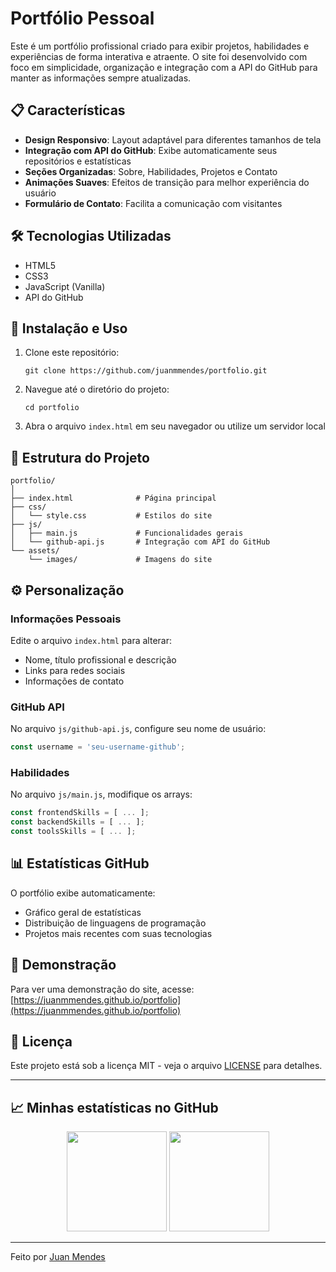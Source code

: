 # Portfólio Pessoal

Este é um portfólio profissional criado para exibir projetos, habilidades e experiências de forma interativa e atraente. O site foi desenvolvido com foco em simplicidade, organização e integração com a API do GitHub para manter as informações sempre atualizadas.

## 📋 Características

- **Design Responsivo**: Layout adaptável para diferentes tamanhos de tela
- **Integração com API do GitHub**: Exibe automaticamente seus repositórios e estatísticas
- **Seções Organizadas**: Sobre, Habilidades, Projetos e Contato
- **Animações Suaves**: Efeitos de transição para melhor experiência do usuário
- **Formulário de Contato**: Facilita a comunicação com visitantes

## 🛠️ Tecnologias Utilizadas

- HTML5
- CSS3
- JavaScript (Vanilla)
- API do GitHub

## 🚀 Instalação e Uso

1. Clone este repositório:
   ```
   git clone https://github.com/juanmmendes/portfolio.git
   ```

2. Navegue até o diretório do projeto:
   ```
   cd portfolio
   ```

3. Abra o arquivo `index.html` em seu navegador ou utilize um servidor local

## 📁 Estrutura do Projeto

```
portfolio/
│
├── index.html              # Página principal
├── css/
│   └── style.css           # Estilos do site
├── js/
│   ├── main.js             # Funcionalidades gerais
│   └── github-api.js       # Integração com API do GitHub
└── assets/
    └── images/             # Imagens do site
```

## ⚙️ Personalização

### Informações Pessoais

Edite o arquivo `index.html` para alterar:
- Nome, título profissional e descrição
- Links para redes sociais
- Informações de contato

### GitHub API

No arquivo `js/github-api.js`, configure seu nome de usuário:
```javascript
const username = 'seu-username-github';
```

### Habilidades

No arquivo `js/main.js`, modifique os arrays:
```javascript
const frontendSkills = [ ... ];
const backendSkills = [ ... ];
const toolsSkills = [ ... ];
```

## 📊 Estatísticas GitHub

O portfólio exibe automaticamente:
- Gráfico geral de estatísticas
- Distribuição de linguagens de programação
- Projetos mais recentes com suas tecnologias

## 📱 Demonstração

Para ver uma demonstração do site, acesse: [https://juanmmendes.github.io/portfolio](https://juanmmendes.github.io/portfolio)

## 📜 Licença

Este projeto está sob a licença MIT - veja o arquivo [LICENSE](LICENSE) para detalhes.

---

## 📈 Minhas estatísticas no GitHub

<p align="center">
  <img height="160em" src="https://github-readme-stats.vercel.app/api?username=juanmmendes&show_icons=true&theme=tokyonight&count_private=true&hide_border=false" />
  <img height="160em" src="https://github-readme-stats.vercel.app/api/top-langs/?username=juanmmendes&layout=compact&theme=tokyonight&hide_border=false" />
</p>

---

Feito por [Juan Mendes](https://github.com/juanmmendes)
